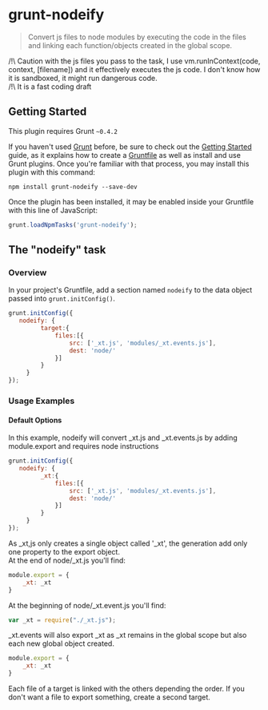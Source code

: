 
# grunt-nodeify

> Convert js files to node modules by executing the code in the files and linking each function/objects created in the global scope. 

/!\ Caution with the js files you pass to the task, I use vm.runInContext(code, context, [filename]) and it effectively executes the js code. I don't know how it is sandboxed,  it might run dangerous code.  
/!\ It is a fast coding draft

## Getting Started
This plugin requires Grunt `~0.4.2`

If you haven't used [Grunt](http://gruntjs.com/) before, be sure to check out the [Getting Started](http://gruntjs.com/getting-started) guide, as it explains how to create a [Gruntfile](http://gruntjs.com/sample-gruntfile) as well as install and use Grunt plugins. Once you're familiar with that process, you may install this plugin with this command:

```shell
npm install grunt-nodeify --save-dev
```

Once the plugin has been installed, it may be enabled inside your Gruntfile with this line of JavaScript:

```js
grunt.loadNpmTasks('grunt-nodeify');
```

## The "nodeify" task

### Overview
In your project's Gruntfile, add a section named `nodeify` to the data object passed into `grunt.initConfig()`.

```js
grunt.initConfig({
   nodeify: {
         target:{
             files:[{
                 src: ['_xt.js', 'modules/_xt.events.js'],
                 dest: 'node/'
             }]
         }
     }
});
```

### Usage Examples

#### Default Options
In this example, nodeify will convert _xt.js and _xt.events.js by adding module.export and requires node instructions

```js
grunt.initConfig({
   nodeify: {
         _xt:{
             files:[{
                 src: ['_xt.js', 'modules/_xt.events.js'],
                 dest: 'node/'
             }]
         }
     }
});
```
  
  As _xt,js only creates a single object called '_xt', the generation add only one property to the export object.  
  At the end of node/_xt.js you'll find:

``` js
module.export = {
    _xt: _xt
}
```

  At the beginning of node/_xt.event.js you'll find:
``` js
var _xt = require("./_xt.js");
```
  _xt.events will also export _xt as _xt remains in the global scope but also each new global object created.
``` js
module.export = {
    _xt: _xt
}
```
  
  Each file of a target is linked with the others depending the order. If you don't want a file to export something, create a second target.
